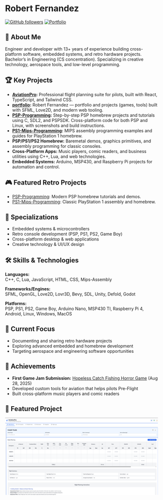 # Robert Fernandez

[![GitHub followers](https://img.shields.io/github/followers/robfernan?label=Follow&style=social)](https://github.com/robfernan)
[![Portfolio](https://img.shields.io/badge/Portfolio-Online-blue)](https://robertfernandez.dev/)

## 🚀 About Me

Engineer and developer with 13+ years of experience building cross-platform software, embedded systems, and retro hardware projects. Bachelor’s in Engineering (CS concentration). Specializing in creative technology, aerospace tools, and low-level programming.

## 🏆 Key Projects

- **[AviationPro](https://github.com/robfernan/AviationPro):** Professional flight planning suite for pilots, built with React, TypeScript, and Tailwind CSS.
- **[portfolio](https://github.com/robfernan/portfolio):**
  Robert Fernandez — portfolio and projects (games, tools) built with SFML, Love2D, and modern web tooling.
- **[PSP-Programming](https://github.com/robfernan/PSP-Programming):**
  Step-by-step PSP homebrew projects and tutorials using C, SDL2, and PSPSDK. Cross-platform code for both PSP and Linux, with screenshots and build instructions.
- **[PS1-Mips-Programming](https://github.com/robfernan/PS1-Mips-Programming):**
  MIPS assembly programming examples and guides for PlayStation 1 homebrew.
- **PSP/PS1/PS2 Homebrew:** Baremetal demos, graphics primitives, and assembly programming for classic consoles.
- **Cross-Platform Apps:** Music players, comic readers, and business utilities using C++, Lua, and web technologies.
- **Embedded Systems:** Arduino, MSP430, and Raspberry Pi projects for automation and control.

## 🎮 Featured Retro Projects

- [PSP-Programming](https://github.com/robfernan/PSP-Programming): Modern PSP homebrew tutorials and demos.
- [PS1-Mips-Programming](https://github.com/robfernan/PS1-Mips-Programming): Classic PlayStation 1 assembly and homebrew.

## 🧠 Specializations

- Embedded systems & microcontrollers
- Retro console development (PSP, PS1, PS2, Game Boy)
- Cross-platform desktop & web applications
- Creative technology & UI/UX design

## 🛠️ Skills & Technologies

**Languages:**  
C++, C, Lua, JavaScript, HTML, CSS, Mips-Assembly

**Frameworks/Engines:**  
SFML, OpenGL, Love2D, Lovr3D, Bevy, SDL, Unity, Defold, Godot

**Platforms:**  
PSP, PS1, PS2, Game Boy, Arduino Nano, MSP430 TI, Raspberry Pi 4, Android, Linux, Windows, MacOS

## 🎯 Current Focus

- Documenting and sharing retro hardware projects
- Exploring advanced embedded and homebrew development
- Targeting aerospace and engineering software opportunities

## 🏅 Achievements

- **First Game Jam Submission:** [Hopeless Catch Fishing Horror Game](https://mungdaal321.itch.io/hopeless-catch) (Aug 28, 2025)
- Developed custom tools for aviation that helps pilots Pre-Flight
- Built cross-platform music players and comic readers

## 📸 Featured Project

![AviationPro Screenshot](https://github.com/robfernan/AviationPro/raw/main/assets/screenshots/flightplan.png)
